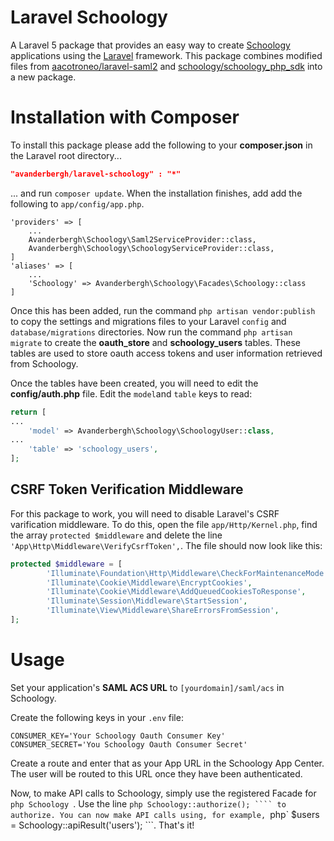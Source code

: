 # Laravel Schoology
A Laravel 5 package that provides an easy way to create <a href="https://developers.schoology.com/">Schoology</a> applications using the <a href="http://laravel.com/">Laravel</a> framework.
This package combines modified files from <a href="https://github.com/aacotroneo/laravel-saml2">aacotroneo/laravel-saml2</a> and <a href="https://github.com/schoology/schoology_php_sdk">schoology/schoology_php_sdk</a> into a new package.

# Installation with Composer
To install this package please add the following to your __composer.json__ in the Laravel root directory...
```json
"avanderbergh/laravel-schoology" : "*"
```
... and run `composer update`. When the installation finishes, add add the following to `app/config/app.php`.
```
'providers' => [
    ...
    Avanderbergh\Schoology\Saml2ServiceProvider::class,
    Avanderbergh\Schoology\SchoologyServiceProvider::class,
]
'aliases' => [
    ...
    'Schoology' => Avanderbergh\Schoology\Facades\Schoology::class
]
```
Once this has been added, run the command `php artisan vendor:publish` to copy the settings and migrations files to your Laravel `config` and `database/migrations` directories.
Now run the command `php artisan migrate` to create the __oauth_store__ and __schoology_users__ tables. These tables are used to store oauth access tokens and user information retrieved from Schoology.

Once the tables have been created, you will need to edit the __config/auth.php__ file. Edit the ```model```and ```table``` keys to read:
```php
return [
...
    'model' => Avanderbergh\Schoology\SchoologyUser::class,
...
    'table' => 'schoology_users',
];
```
## CSRF Token Verification Middleware
For this package to work, you will need to disable Laravel's CSRF varification middleware. To do this, open the file `app/Http/Kernel.php`, find the array ```protected $middleware``` and delete the line ```'App\Http\Middleware\VerifyCsrfToken',```.
The file should now look like this:
```php
protected $middleware = [
		'Illuminate\Foundation\Http\Middleware\CheckForMaintenanceMode',
		'Illuminate\Cookie\Middleware\EncryptCookies',
		'Illuminate\Cookie\Middleware\AddQueuedCookiesToResponse',
		'Illuminate\Session\Middleware\StartSession',
		'Illuminate\View\Middleware\ShareErrorsFromSession',
];
```
# Usage
Set your application's **SAML ACS URL** to `[yourdomain]/saml/acs` in Schoology.

Create the following keys in your `.env` file:
```
CONSUMER_KEY='Your Schoology Oauth Consumer Key'
CONSUMER_SECRET='You Schoology Oauth Consumer Secret'
```

Create a route and enter that as your App URL in the Schoology App Center. The user will be routed to this URL once they have been authenticated.

Now, to make API calls to Schoology, simply use the registered Facade for ```php Schoology ```. Use the line ```php Schoology::authorize(); ```` to authorize. You can now make API calls using, for example, ```php` $users = Schoology::apiResult('users'); ```.
That's it!